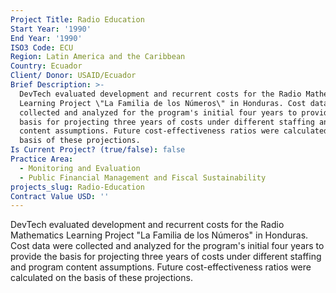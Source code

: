 ```yaml
---
Project Title: Radio Education
Start Year: '1990'
End Year: '1990'
ISO3 Code: ECU
Region: Latin America and the Caribbean
Country: Ecuador
Client/ Donor: USAID/Ecuador
Brief Description: >-
  DevTech evaluated development and recurrent costs for the Radio Mathematics
  Learning Project \"La Familia de los Números\" in Honduras. Cost data were
  collected and analyzed for the program's initial four years to provide the
  basis for projecting three years of costs under different staffing and program
  content assumptions. Future cost-effectiveness ratios were calculated on the
  basis of these projections.
Is Current Project? (true/false): false
Practice Area:
  - Monitoring and Evaluation
  - Public Financial Management and Fiscal Sustainability
projects_slug: Radio-Education
Contract Value USD: ''
---
```

DevTech evaluated development and recurrent costs for the Radio Mathematics Learning Project \"La Familia de los Números\" in Honduras. Cost data were collected and analyzed for the program's initial four years to provide the basis for projecting three years of costs under different staffing and program content assumptions. Future cost-effectiveness ratios were calculated on the basis of these projections.
